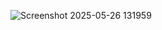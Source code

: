 ![Screenshot 2025-05-26 131959](https://github.com/user-attachments/assets/e7acb1de-2d00-452b-a770-7cfc057fa02d)
